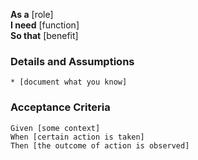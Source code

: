 **As a** [role]  
**I need** [function]  
**So that** [benefit]  
      
### Details and Assumptions
    * [document what you know]      

### Acceptance Criteria     
 ```gherkin
 Given [some context]
 When [certain action is taken]
 Then [the outcome of action is observed]
 ```
